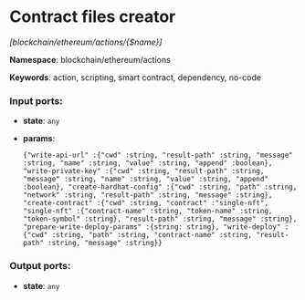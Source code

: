 # Contract files creator

_[blockchain/ethereum/actions/{$name}]_

__Namespace__: blockchain/ethereum/actions

__Keywords__: action, scripting, smart contract, dependency, no-code

### Input ports:

* __state__: ` any `


* __params__: 
    ```
    {"write-api-url" :{"cwd" :string, "result-path" :string, "message" :string, "name" :string, "value" :string, "append" :boolean}, "write-private-key" :{"cwd" :string, "result-path" :string, "message" :string, "name" :string, "value" :string, "append" :boolean}, "create-hardhat-config" :{"cwd" :string, "path" :string, "network" :string, "result-path" :string, "message" :string}, "create-contract" :{"cwd" :string, "contract" :"single-nft", "single-nft" :{"contract-name" :string, "token-name" :string, "token-symbol" :string}, "result-path" :string, "message" :string}, "prepare-write-deploy-params" :{string: string}, "write-deploy" :{"cwd" :string, "path" :string, "contract-name" :string, "result-path" :string, "message" :string}}
    ```

### Output ports:

* __state__: ` any `

